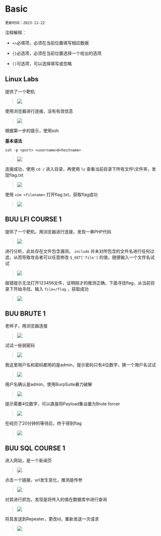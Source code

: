 # Basic

`更新时间：2023-11-22`

注释解释：

- `<>`必填项，必须在当前位置填写相应数据

- `{}`必选项，必须在当前位置选择一个给出的选项

- `[]`可选项，可以选择填写或忽略

## Linux Labs

提供了一个靶机

> <img src="https://github.com/Ki1z/CTF/blob/main/IMG/3JX[{R3{T(P9@O)D4}W~_YY.png?raw=true">

使用浏览器进行连接，没有有效信息

> <img src="https://github.com/Ki1z/CTF/blob/main/IMG/I]0A1`2BXQ`(E_0UT8F9]W1.png?raw=true">

根据第一步的提示，使用ssh

**基本语法**

```shell
ssh -p <port> <username>@<hostname>
```

> <img src="https://github.com/Ki1z/CTF/blob/main/IMG/MBI~ON)M1A{A0FUG%TR@ZMT.png?raw=true">

连接成功，使用 `cd /` 进入目录，再使用 `ls` 查看当前目录下所有文件\文件夹，发现flag.txt

> <img src="https://github.com/Ki1z/CTF/blob/main/IMG/1HD170ZGQ9T037)70]I{V14.png?raw=true">

使用 `vim <filename>` 打开flag.txt，获取flag成功

> <img src="https://github.com/Ki1z/CTF/blob/main/IMG/HHIVUJ)GI9(ZDX~BS~Q~P$8.png?raw=true">

## BUU LFI COURSE 1

提供了一个靶机，用浏览器进行连接，发现一串PHP代码

> <img src="https://github.com/Ki1z/CTF/blob/main/IMG/WK(IBC}]30{84O`ZBYE)%FV.png?raw=true">

进行分析，此处存在文件包含漏洞， `include` 并未对所包含的文件名进行任何过滤，从而导致攻击者可以任意修改 `$_GET['file']` 的值，随便输入一个文件名试试

> <img src="https://github.com/Ki1z/CTF/blob/main/IMG/CJ6RAGD`@QLVLED9JL{FW49.png?raw=true">

报错提示无法打开123456文件，证明刚才的推测正确，下面寻找flag，从当前目录下开始寻找，输入 `file=/flag` ，获取成功

> <img src="https://github.com/Ki1z/CTF/blob/main/IMG/)Y4CPCB4MM}HK(T9@O`UPNU.png?raw=true">

## BUU BRUTE 1

老样子，用浏览器连接

> <img src="https://github.com/Ki1z/CTF/blob/main/IMG/MADV_%2{[(811H6JBDSIR9M.png?raw=true">

试试一些弱密码

> <img src="https://github.com/Ki1z/CTF/blob/main/IMG/ZT_[D)VS7$D]FJ7}{U%WR81.png?raw=true">

我这里用户名和密码都用的是admin，提示密码只有4位数字，换一个用户名试试

> <img src="https://github.com/Ki1z/CTF/blob/main/IMG/D}[]PA`HRM0ESS77N])JE~2.png?raw=true">

用户名确认是admin，使用BurpSuite暴力破解

> <img src="https://github.com/Ki1z/CTF/blob/main/IMG/O1`7GR}AXCUG[O~D0A2MR2C.png?raw=true">

提示需要4位数字，可以直接将Payload集设置为Brute forcer

> <img src="https://github.com/Ki1z/CTF/blob/main/IMG/)MFES2%@DA@P`@8SZ0P(A%K.png?raw=true">

在经历了20分钟的等待后，终于得到flag

> <img src="https://github.com/Ki1z/CTF/blob/main/IMG/G[OALFQA`0$2U_W$[M}Z6@8.png?raw=true">

## BUU SQL COURSE 1

进入网站，是一个新闻页

> <img src="https://github.com/Ki1z/CTF/blob/main/IMG/B809X%YU~E4XK]T[QH8$5PQ.png?raw=true">

点击一个链接，url发生变化，推测是传参

> <img src="https://github.com/Ki1z/CTF/blob/main/IMG/W4C7D`D1%PBJDTX~FP5TPY4.png?raw=true">

对其进行抓包，发现是将传入的值在数据库中进行查询

> <img src="https://github.com/Ki1z/CTF/blob/main/IMG/9L(2$1H(ZMJ_9)@AZ8I]IEQ.png?raw=true">

将其发送到Repeater，更改id，重新发送一次请求

> <img src="https://github.com/Ki1z/CTF/blob/main/IMG/ATYU{KI9P)A30(M6AY@2~RY.png?raw=true">

